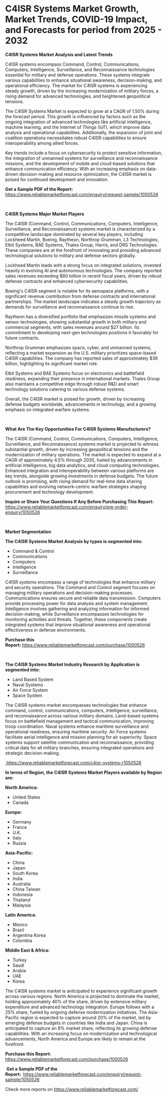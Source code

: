 <p><h1>C4ISR Systems Market Growth, Market Trends, COVID-19 Impact, and Forecasts for period from 2025 - 2032</h1></p><p><strong>C4ISR Systems Market Analysis and Latest Trends</strong></p>
<p><p>C4ISR systems encompass Command, Control, Communications, Computers, Intelligence, Surveillance, and Reconnaissance technologies essential for military and defense operations. These systems integrate various capabilities to enhance situational awareness, decision-making, and operational efficiency. The market for C4ISR systems is experiencing steady growth, driven by the increasing modernization of military forces, a rising demand for advanced technologies, and heightened geopolitical tensions.</p><p>The C4ISR Systems Market is expected to grow at a CAGR of 1.50% during the forecast period. This growth is influenced by factors such as the ongoing integration of advanced technologies like artificial intelligence, machine learning, and the Internet of Things (IoT), which improve data analysis and operational capabilities. Additionally, the expansion of joint and coalition operations necessitates robust C4ISR capabilities to ensure interoperability among allied forces. </p><p>Key trends include a focus on cybersecurity to protect sensitive information, the integration of unmanned systems for surveillance and reconnaissance missions, and the development of mobile and cloud-based solutions that enhance communication efficiency. With an increasing emphasis on data-driven decision-making and resource optimization, the C4ISR market is poised for continued development and innovation.</p></p>
<p><strong>Get a Sample PDF of the Report:&nbsp;</strong> <a href="https://www.reliablemarketforecast.com/enquiry/request-sample/1050526?utm_campaign=2925&utm_medium=2&utm_source=Github&utm_content=ia&utm_term=08042025&utm_id=c4isr-systems">https://www.reliablemarketforecast.com/enquiry/request-sample/1050526</a></p>
<p>&nbsp;</p>
<p><strong>C4ISR Systems Major Market Players</strong></p>
<p><p>The C4ISR (Command, Control, Communications, Computers, Intelligence, Surveillance, and Reconnaissance) systems market is characterized by a competitive landscape dominated by several key players, including Lockheed Martin, Boeing, Raytheon, Northrop Grumman, L3 Technologies, Elbit Systems, BAE Systems, Thales Group, Harris, and DRS Technologies. These companies are at the forefront of innovating and providing advanced technological solutions to military and defense sectors globally.</p><p>Lockheed Martin leads with a strong focus on integrated solutions, invested heavily in evolving AI and autonomous technologies. The company reported sales revenues exceeding $60 billion in recent fiscal years, driven by robust defense contracts and enhanced cybersecurity capabilities.</p><p>Boeing's C4ISR segment is notable for its aerospace platforms, with a significant revenue contribution from defense contracts and international partnerships. The market landscape indicates a steady growth trajectory as demands for surveillance and reconnaissance continue to rise.</p><p>Raytheon has a diversified portfolio that emphasizes missile systems and sensor technologies, showing substantial growth in both military and commercial segments, with sales revenues around $27 billion. Its commitment to developing next-gen technologies positions it favorably for future contracts.</p><p>Northrop Grumman emphasizes space, cyber, and unmanned systems, reflecting a market expansion as the U.S. military prioritizes space-based C4ISR capabilities. The company has reported sales of approximately $36 billion, highlighting its significant market role.</p><p>Elbit Systems and BAE Systems focus on electronics and battlefield readiness, expanding their presence in international markets. Thales Group also maintains a competitive edge through robust R&D and smart technology solutions catering to various defense systems.</p><p>Overall, the C4ISR market is poised for growth, driven by increasing defense budgets worldwide, advancements in technology, and a growing emphasis on integrated warfare systems.</p></p>
<p>&nbsp;</p>
<p><strong>What Are The Key Opportunities For C4ISR Systems Manufacturers?</strong></p>
<p><p>The C4ISR (Command, Control, Communications, Computers, Intelligence, Surveillance, and Reconnaissance) systems market is projected to witness substantial growth, driven by increasing geopolitical tensions and the modernization of military operations. The market is expected to expand at a CAGR of approximately 4.5% through 2030, fueled by advancements in artificial intelligence, big data analytics, and cloud computing technologies. Enhanced integration and interoperability between various platforms are key trends, alongside growing investments in defense budgets. The future outlook is promising, with rising demand for real-time data sharing capabilities and evolving network-centric warfare strategies shaping procurement and technology development.</p></p>
<p><strong>Inquire or Share Your Questions If Any Before Purchasing This Report:</strong> <a href="https://www.reliablemarketforecast.com/enquiry/pre-order-enquiry/1050526?utm_campaign=2925&utm_medium=2&utm_source=Github&utm_content=ia&utm_term=08042025&utm_id=c4isr-systems">https://www.reliablemarketforecast.com/enquiry/pre-order-enquiry/1050526</a></p>
<p>&nbsp;</p>
<p><strong>Market Segmentation</strong></p>
<p><strong>The C4ISR Systems Market Analysis by types is segmented into:</strong></p>
<p><ul><li>Command & Control</li><li>Communications</li><li>Computers</li><li>Intelligence</li><li>Surveillance</li></ul></p>
<p><p>C4ISR systems encompass a range of technologies that enhance military and security operations. The Command and Control segment focuses on managing military operations and decision-making processes. Communications ensures secure and reliable data transmission. Computers provide processing power for data analysis and system management. Intelligence involves gathering and analyzing information for informed decision-making, while Surveillance encompasses technologies for monitoring activities and threats. Together, these components create integrated systems that improve situational awareness and operational effectiveness in defense environments.</p></p>
<p><strong>Purchase this Report:&nbsp;</strong><a href="https://www.reliablemarketforecast.com/purchase/1050526?utm_campaign=2925&utm_medium=2&utm_source=Github&utm_content=ia&utm_term=08042025&utm_id=c4isr-systems">https://www.reliablemarketforecast.com/purchase/1050526</a></p>
<p>&nbsp;</p>
<p><strong>The C4ISR Systems Market Industry Research by Application is segmented into:</strong></p>
<p><ul><li>Land Based System</li><li>Naval Systems</li><li>Air Force System</li><li>Space System</li></ul></p>
<p><p>The C4ISR systems market encompasses technologies that enhance command, control, communications, computers, intelligence, surveillance, and reconnaissance across various military domains. Land-based systems focus on battlefield management and tactical communication, improving troop coordination. Naval systems enhance maritime surveillance and operational readiness, ensuring maritime security. Air Force systems facilitate aerial intelligence and mission planning for air superiority. Space systems support satellite communication and reconnaissance, providing critical data for all military branches, ensuring integrated operations and strategic decision-making.</p></p>
<p><a href="https://www.reliablemarketforecast.com/c4isr-systems-r1050526?utm_campaign=2925&utm_medium=2&utm_source=Github&utm_content=ia&utm_term=08042025&utm_id=c4isr-systems">&nbsp;https://www.reliablemarketforecast.com/c4isr-systems-r1050526</a></p>
<p><strong>In terms of Region, the C4ISR Systems Market Players available by Region are:</strong></p>
<p>
    <p> <strong> North America: </strong>
        <ul>
            <li>United States</li>
            <li>Canada</li>
        </ul>
        </p> 
    <p> <strong> Europe: </strong>
        <ul>
            <li>Germany</li>
            <li>France</li>
            <li>U.K.</li>
            <li>Italy</li>
            <li>Russia</li>
        </ul>
        </p> 
    <p> <strong> Asia-Pacific: </strong>
        <ul>
            <li>China</li>
            <li>Japan</li>
            <li>South Korea</li>
            <li>India</li>
            <li>Australia</li>
            <li>China Taiwan</li>
            <li>Indonesia</li>
            <li>Thailand</li>
            <li>Malaysia</li>
        </ul>
        </p> 
    <p> <strong> Latin America: </strong>
        <ul>
            <li>Mexico</li>
            <li>Brazil</li>
            <li>Argentina Korea</li>
            <li>Colombia</li>
        </ul>
        </p> 
    <p> <strong> Middle East & Africa: </strong>
        <ul>
            <li>Turkey</li>
            <li>Saudi</li>
            <li>Arabia</li>
            <li>UAE</li>
            <li>Korea</li>
        </ul>
    </p>
    </p>
<p><p>The C4ISR systems market is anticipated to experience significant growth across various regions. North America is projected to dominate the market, holding approximately 40% of the share, driven by extensive military expenditure and advanced technology integration. Europe follows with a 25% share, fueled by ongoing defense modernization initiatives. The Asia-Pacific region is expected to capture around 20% of the market, led by emerging defense budgets in countries like India and Japan. China is anticipated to capture an 8% market share, reflecting its growing defense capabilities. With an increasing focus on modernization and technological advancements, North America and Europe are likely to remain at the forefront.</p></p>
<p><strong>Purchase this Report: </strong><a href="https://www.reliablemarketforecast.com/purchase/1050526?utm_campaign=2925&utm_medium=2&utm_source=Github&utm_content=ia&utm_term=08042025&utm_id=c4isr-systems">https://www.reliablemarketforecast.com/purchase/1050526</a></p>
<p>&nbsp;<strong>Get a Sample PDF of the Report:&nbsp;&nbsp;</strong><a href="https://www.reliablemarketforecast.com/enquiry/request-sample/1050526?utm_campaign=2925&utm_medium=2&utm_source=Github&utm_content=ia&utm_term=08042025&utm_id=c4isr-systems">https://www.reliablemarketforecast.com/enquiry/request-sample/1050526</a></p>
<p><strong></strong></p>
<p>Check more reports on <a href="https://www.reliablemarketforecast.com/?utm_campaign=2925&utm_medium=2&utm_source=Github&utm_content=ia&utm_term=08042025&utm_id=c4isr-systems">https://www.reliablemarketforecast.com/</a></p>